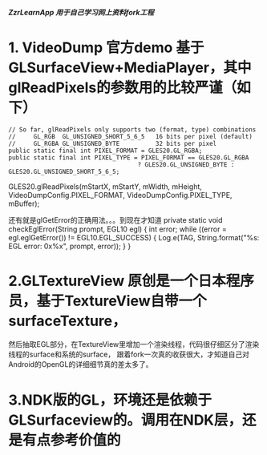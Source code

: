 ##### ZzrLearnApp 用于自己学习网上资料fork工程

# 1. VideoDump 官方demo 基于GLSurfaceView+MediaPlayer，其中glReadPixels的参数用的比较严谨（如下）

    // So far, glReadPixels only supports two (format, type) combinations
    //     GL_RGB  GL_UNSIGNED_SHORT_5_6_5   16 bits per pixel (default)
    //     GL_RGBA GL_UNSIGNED_BYTE          32 bits per pixel
    public static final int PIXEL_FORMAT = GLES20.GL_RGBA;
    public static final int PIXEL_TYPE = PIXEL_FORMAT == GLES20.GL_RGBA
                                        ? GLES20.GL_UNSIGNED_BYTE : GLES20.GL_UNSIGNED_SHORT_5_6_5;
                                        
GLES20.glReadPixels(mStartX, mStartY, mWidth, mHeight,
                VideoDumpConfig.PIXEL_FORMAT,
                VideoDumpConfig.PIXEL_TYPE,
                mBuffer); 
                
还有就是glGetError的正确用法。。。到现在才知道
  private static void checkEglError(String prompt, EGL10 egl) {
        int error;
        while ((error = egl.eglGetError()) != EGL10.EGL_SUCCESS) {
            Log.e(TAG, String.format("%s: EGL error: 0x%x", prompt, error));
        }
    }
    
    
# 2.GLTextureView 原创是一个日本程序员，基于TextureView自带一个surfaceTexture，
  然后抽取EGL部分，在TextureView里增加一个渲染线程，代码很仔细区分了渲染线程的surface和系统的surface，
  跟着fork一次真的收获很大，才知道自己对Android的OpenGL的详细细节真的差太多了。
  
# 3.NDK版的GL，环境还是依赖于GLSurfaceview的。调用在NDK层，还是有点参考价值的  
